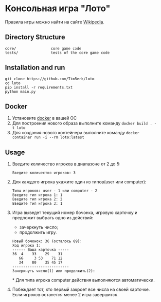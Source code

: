 # Консольная игра "Лото"

Правила игры можно найти на сайте [Wikipedia](https://ru.wikipedia.org/wiki/%D0%9B%D0%BE%D1%82%D0%BE).

## Directory Structure

```
core/                core game code
tests/               tests of the core game code
```

## Installation and run

```console
git clone https://github.com/TimBerk/loto
cd loto
pip install -r requirements.txt
python main.py
```

## Docker
1. Установите [docker](https://docs.docker.com/engine/installation/) в вашей ОС
2. Для построения нового образа выполните команду ``docker build . -t loto``
3. Для создания нового контейнера выполните команду ``docker container run -i --rm loto:latest``

## Usage

1. Введите количество игроков в диапазоне от 2 до 5:
    ```console
    Введите количество игроков: 3
    ```

2. Для каждого игрока укажите один из типов(user или computer):
    ```console
    Типы игроков: user - 1 или computer - 2
    Введите тип игрока 1: 1
    Введите тип игрока 2: 2
    Введите тип игрока 3: 1
    ```

3. Игра выведет текущий номер бочонка, игровую карточку и предложит выбрать одно из действий:
    * зачеркнуть число;
    * продолжить игру.

    ```console
    Новый бочонок: 36 (осталось 89): 
    Ход игрока 1:
    ------ Ваша карточка -----
    36  4    33    29    31    
       66     3 53    71 12    
       34    80    35 45 17    
    --------------------------
    Зачеркнуть число(1) или продолжить(2):
    ```

    \* Для типа игрока computer действия выполняются автоматически.

4. Побеждает тот, кто первый закроет все числа на своей карточке. Если игроков останется менее 2 игра завершится.